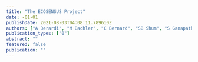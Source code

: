 ```yaml
---
title: "The ECOSENSUS Project"
date: -01-01
publishDate: 2021-08-03T04:08:11.789610Z
authors: ["A Berardi", "M Bachler", "C Bernard", "SB Shum", "S Ganapathy", "J Mistry", " ..."]
publication_types: ["0"]
abstract: ""
featured: false
publication: ""
---
```


